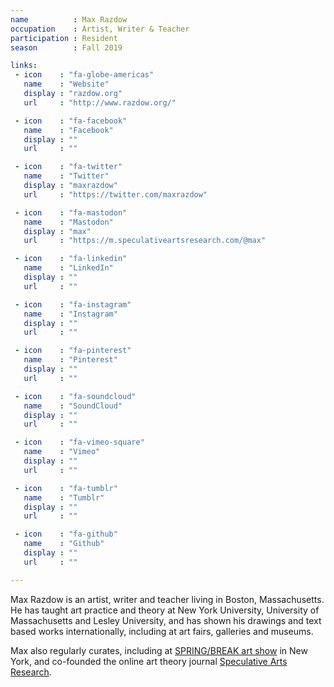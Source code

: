 ```yaml
---
name          : Max Razdow
occupation    : Artist, Writer & Teacher
participation : Resident
season        : Fall 2019

links:
 - icon    : "fa-globe-americas"
   name    : "Website"
   display : "razdow.org"
   url     : "http://www.razdow.org/"

 - icon    : "fa-facebook"
   name    : "Facebook"
   display : ""
   url     : ""

 - icon    : "fa-twitter"
   name    : "Twitter"
   display : "maxrazdow"
   url     : "https://twitter.com/maxrazdow"

 - icon    : "fa-mastodon"
   name    : "Mastodon"
   display : "max"
   url     : "https://m.speculativeartsresearch.com/@max"

 - icon    : "fa-linkedin"
   name    : "LinkedIn"
   display : ""
   url     : ""

 - icon    : "fa-instagram"
   name    : "Instagram"
   display : ""
   url     : ""

 - icon    : "fa-pinterest"
   name    : "Pinterest"
   display : ""
   url     : ""

 - icon    : "fa-soundcloud"
   name    : "SoundCloud"
   display : ""
   url     : ""

 - icon    : "fa-vimeo-square"
   name    : "Vimeo"
   display : ""
   url     : ""

 - icon    : "fa-tumblr"
   name    : "Tumblr"
   display : ""
   url     : ""

 - icon    : "fa-github"
   name    : "Github"
   display : ""
   url     : ""

---
```

Max Razdow is an artist, writer and teacher living in Boston, Massachusetts. He has taught art practice and theory at New York University, University of Massachusetts and Lesley University, and has shown his drawings and text based works internationally, including at art fairs, galleries and museums.

Max also regularly curates, including at [SPRING/BREAK art show](http://www.springbreakartshow.com/) in New York, and co-founded the online art theory journal [Speculative Arts Research](http://www.speculativeartsresearch.com/).